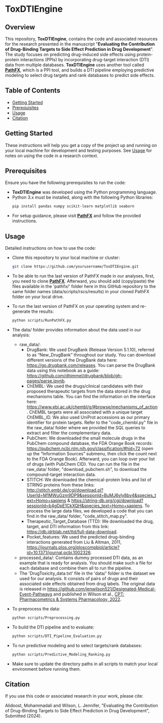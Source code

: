 # ToxDTIEngine

## Overview

This repository, **ToxDTIEngine**, contains the code and associated resources for the research presented in the manuscript "**Evaluating the Contribution of Drug-Binding Targets to Side Effect Prediction in Drug Development**". The study focuses on predicting drug-induced side effects using protein-protein interactions (PPIs) by incorporating drug-target interaction (DTI) data from multiple databases. **ToxDTIEngine** uses another tool called [**PathFX**](https://github.com/jenwilson521/PathFX), which is a PPI tool, and builds a DTI pipeline employing predictive modeling to select drug targets and rank databases to predict side effects.

## Table of Contents

- [Getting Started](#getting-started)
- [Prerequisites](#prerequisites)
- [Usage](#usage)
- [Citation](#citation)

## Getting Started

These instructions will help you get a copy of the project up and running on your local machine for development and testing purposes. See [Usage](#usage) for notes on using the code in a research context.

## Prerequisites

Ensure you have the following prerequisites to run the code:

- **ToxDTIEngine** was developed using the Python programming language.
- Python 3.x must be installed, along with the following Python libraries:
  ```bash
  pip install pandas numpy scikit-learn matplotlib seaborn
- For setup guidance, please visit [**PathFX**](https://github.com/jenwilson521/PathFX) and follow the provided instructions.

## Usage

Detailed instructions on how to use the code:

- Clone this repository to your local machine or cluster:
  ```bash
  git clone https://github.com/yourusername/ToxDTIEngine.git

- To be able to run the last version of PathFX made in our analyses, first, you need to clone [**PathFX**](https://github.com/jenwilson521/PathFX). Afterward, you should add (copy/paste) the files available in the 'pathfx/' folder here in this GitHub repository to the same folder names (data/scripts/rscs/results) in your cloned PathFX folder on your local drive.
- To run the last version of PathFX on your operating system and re-generate the results:
  ```bash
  python scripts/RunPathFX.py
  
- The data/ folder provides information about the data used in our analysis:
  - raw_data/:
    - DrugBank: We used DrugBank (Release Version 5.1.10), referred to as “New_DrugBank” throughout our study. You can download different versions of the DrugBank data here: https://go.drugbank.com/releases. You can parse the DrugBank data using this notebook as a guide: https://github.com/dhimmel/drugbank/blob/gh-pages/parse.ipynb.
    - ChEMBL: We used the drugs/clinical candidates with their proposed therapeutic targets from the data stored in the drug mechanisms table. You can find the information on the interface here: https://www.ebi.ac.uk/chembl/g/#browse/mechanisms_of_action. ChEMBL targets were all associated with a unique target ChEMBL_ID. We also used UniProt accessions as our primary identifier for protein targets. Refer to the "code_chembl.py" file in the raw_data/ folder where we provided the SQL queries to extract and filter the complementary data.
    - PubChem: We downloaded the small molecule drugs in the PubChem compound database, the FDA Orange Book records: https://pubchem.ncbi.nlm.nih.gov/classification/#hid=72 (open up the “Information Sources” submenu, then click the count next to the FDA Orange Book). Afterward, you can loop over your list of drugs (with PubChem CID). You can run the file in the raw_data/ folder, "download_pubchem.sh", to download the compound-target interaction data.
    - STITCH: We downloaded the chemical-protein links and list of STRING proteins from these links: http://stitch.embl.de/cgi/download.pl?UserId=M1MWuGzm9DP9&sessionId=BuMJ6vly8bv4&species_text=Homo+sapiens & https://string-db.org/cgi/download?sessionId=b4gDpE1CkXQH&species_text=Homo+sapiens. To process the large data files, we developed a code that you can find in the raw_data/ folder, "code_stitch_map.py".
    - Therapeutic_Target_Database (TTD): We downloaded the drug, target, and DTI information from this link: https://db.idrblab.net/ttd/full-data-download.
    - Pocket_features: We used the predicted drug-binding interactions generated from Liu & Altman, 2011, https://journals.plos.org/ploscompbiol/article?id=10.1371/journal.pcbi.1002326.
  - processed_data/: Contains dummy processed DTI data, as an example that is ready for analysis. You should make such a file for each database and combine them all to run the pipeline.
  - The 'DrugToxicity_data.txt' file in the 'data/' folder is the dataset we used for our analysis. It consists of pairs of drugs and their associated side effects obtained from drug labels. The original data is released in https://github.com/jenwilson521/Designated-Medical-Event-Pathways and published in Wilson et al., [CPT: Pharmacometrics & Systems Pharmacology, 2022](https://ascpt.onlinelibrary.wiley.com/doi/10.1002/psp4.12861).

- To preprocess the data:
  ```bash
  python scripts/Preprocessing.py

- To build the DTI pipeline and to evaluate:
  ```bash
  python scripts/DTI_Pipeline_Evaluation.py

- To run predictive modeling and to select targets/rank databases:
  ```bash
  python scripts/Predictive_Modeling_Ranking.py

- Make sure to update the directory paths in all scripts to match your local environment before running them.

## Citation

If you use this code or associated research in your work, please cite:

Alidoost, Mohammadali and Wilson, L. Jennifer, "Evaluating the Contribution of Drug-Binding Targets to Side Effect Prediction in Drug Development", Submitted (2024).
